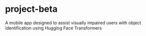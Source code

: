 # project-beta
A mobile app designed to assist visually impaired users with object identification using Hugging Face Transformers
